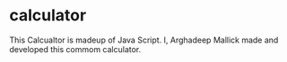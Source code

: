 # calculator
This Calcualtor is madeup of Java Script.
I, Arghadeep Mallick made and developed this commom calculator.
